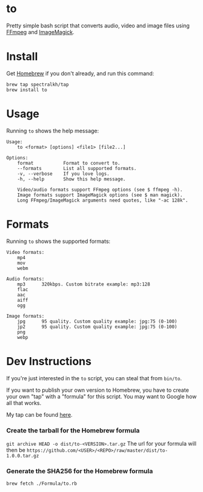 # to

Pretty simple bash script that converts audio, video and image files using [FFmpeg](https://ffmpeg.org) and [ImageMagick](https://imagemagick.org).

# Install
Get [Homebrew](https://brew.sh/) if you don't already, and run this command:
```
brew tap spectralkh/tap
brew install to
```

# Usage
Running `to` shows the help message:
```
Usage:
    to <format> [options] <file1> [file2...]

Options:
    format           Format to convert to.
    --formats        List all supported formats.
    -v, --verbose    If you love logs.
    -h, --help       Show this help message.

    Video/audio formats support FFmpeg options (see $ ffmpeg -h).
    Image formats support ImageMagick options (see $ man magick).
    Long FFmpeg/ImageMagick arguments need quotes, like "-ac 128k".
```

# Formats
Running `to` shows the supported formats:
```
Video formats:
    mp4
    mov
    webm

Audio formats:
    mp3      320kbps. Custom bitrate example: mp3:128
    flac
    aac
    aiff
    ogg

Image formats:
    jpg      95 quality. Custom quality example: jpg:75 (0-100)
    jp2      95 quality. Custom quality example: jpg:75 (0-100)
    png
    webp
```

# Dev Instructions

If you're just interested in the `to` script, you can steal that from `bin/to`.

If you want to publish your own version to Homebrew, you have to create your own "tap" with a "formula" for this script. You may want to Google how all that works.

My tap can be found [here](http://github.com/spectralkh/homebrew-tap).

### Create the tarball for the Homebrew formula
```git archive HEAD -o dist/to-<VERSION>.tar.gz```
The url for your formula will then be `https://github.com/<USER>/<REPO>/raw/master/dist/to-1.0.0.tar.gz`

### Generate the SHA256 for the Homebrew formula
```brew fetch ./Formula/to.rb```
